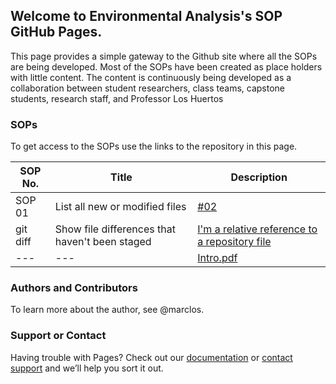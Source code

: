 ## Welcome to Environmental Analysis's SOP GitHub Pages.

This page provides a simple gateway to the Github site where all the SOPs are being developed. Most of the SOPs have been created as place holders with little content. The content is continuously being developed as a collaboration between student researchers, class teams, capstone students, research staff, and Professor Los Huertos

### SOPs

To get access to the SOPs use the links to the repository in this page. 

| SOP No. | Title | Description |
| --- | --- | --- |
| SOP 01 | List all new or modified files | [#02](https://github.com/marclos/SOPs/raw/master/02_Handling_of_Hazardous_Materials/Hazardous_Materials_v02.pdf) |
| git diff | Show file differences that haven't been staged | [I'm a relative reference to a repository file](../blob/master/01_Laboratory_Safety/Laboratory_Safety_v03.pdf) |
|---|---|[Intro.pdf](http://marclos.github.io/SOPs/docs/Rstudio-and-Github_v04.pdf)
### Authors and Contributors

To learn more about the author, see @marclos.

### Support or Contact
Having trouble with Pages? Check out our [documentation](https://help.github.com/pages) or [contact support](https://github.com/contact) and we’ll help you sort it out.
